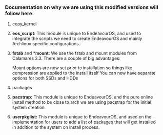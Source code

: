 ### Documentation on why we are using this modified versions will follow here:


1. copy_kernel

2. **eos_script:**
   This module is unique to EndeavourOS, and used to integrate the scripts we need to create EndeavourOS and mainly Archlinux specific configurations.

3. **fstab** and ***mount**:
   We use the fstab and mount modules from Calamares 3.3. There are a couple of big advantages:

    Mount options are now set prior to installation so things like compression are applied to the install itself
    You can now have separate options for both SSDs and HDDs

5. packages

6. **pacstrap:**
   This module is unique to EndeavourOS, and the pure online install method to be close to arch we are using pacstrap for the initial system creation.

7. **userpkglist:**
  This module is unique to EndeavourOS, and used on the implementation for users to add a list of packages that will get installed in addition to the         system on install process. 
